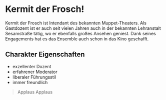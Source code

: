 # Kermit der Frosch!

Kermit der Frosch ist Intendant des bekannten Muppet-Theaters. Als Gastdozent ist er auch seit vielen Jahren auch in der bekannten Lehranstalt Sesamstraße tätig, wo er ebenfalls großes Ansehen geniest. Dank seines Engagements hat es das Ensemble auch schon in das Kino geschafft.

## Charakter Eigenschaften

* exzellenter Dozent
* erfahrener Moderator
* liberaler Führungsstil
* immer freundlich

> Applaus Applaus